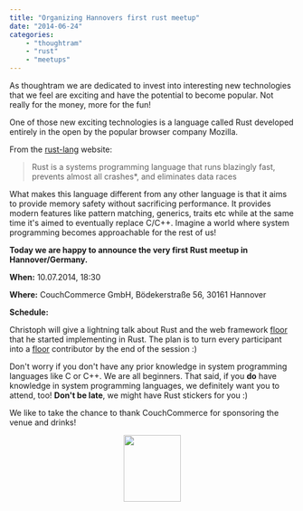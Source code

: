 ```yaml
---
title: "Organizing Hannovers first rust meetup"
date: "2014-06-24"
categories:
    - "thoughtram"
    - "rust"
    - "meetups"
---
```


As thoughtram we are dedicated to invest into interesting new technologies that we feel are exciting and have the potential to become popular. Not really for the money, more for the fun!

One of those new exciting technologies is a language called Rust developed entirely in the open by the popular browser company Mozilla.

From the [rust-lang](http://www.rust-lang.org) website:

>Rust is a systems programming language that runs blazingly fast, prevents almost all crashes*, and eliminates data races

What makes this language different from any other language is that it aims to provide memory safety without sacrificing performance. It provides modern features like pattern matching, generics, traits etc while at the same time it's aimed to eventually replace C/C++. Imagine a world where system programming becomes approachable for the rest of us!

**Today we are happy to announce the very first Rust meetup in Hannover/Germany.**

**When:** 10.07.2014, 18:30

**Where:** CouchCommerce GmbH, Bödekerstraße 56, 30161 Hannover 

**Schedule:**

Christoph will give a lightning talk about Rust and the web framework [floor](floor-org.github.io/floor/) that he started implementing in Rust. The plan is to turn every participant into a [floor](floor-org.github.io/floor/) contributor by the end of the session :)

Don't worry if you don't have any prior knowledge in system programming languages like C or C++. We are all beginners. That said, if you **do** have knowledge in system programming languages, we definitely want you to attend, too! **Don't be late**, we might have Rust stickers for you :)

We like to take the chance to thank CouchCommerce for sponsoring the venue and drinks!

<div style="text-align: center;">
<img src="https://www.couchcommerce.com/images/couch_brand.png" style="width:101px; height: 118px; display:inline"/>
</div>